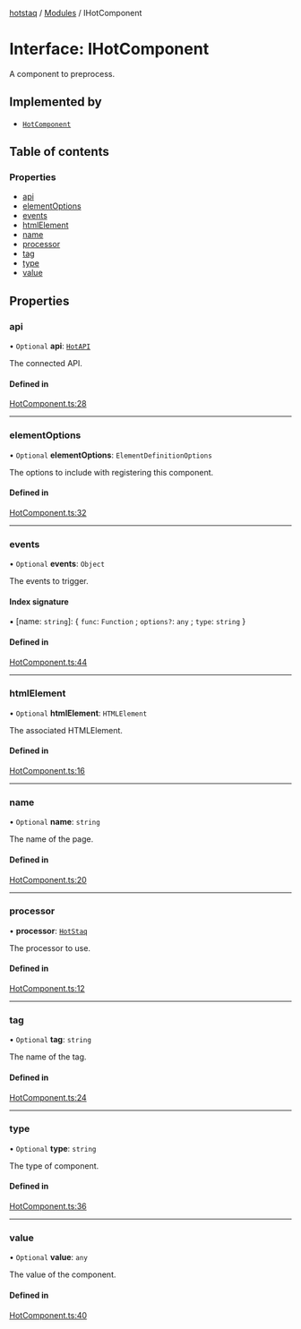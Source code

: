 [hotstaq](../README.md) / [Modules](../modules.md) / IHotComponent

# Interface: IHotComponent

A component to preprocess.

## Implemented by

- [`HotComponent`](../classes/HotComponent.md)

## Table of contents

### Properties

- [api](IHotComponent.md#api)
- [elementOptions](IHotComponent.md#elementoptions)
- [events](IHotComponent.md#events)
- [htmlElement](IHotComponent.md#htmlelement)
- [name](IHotComponent.md#name)
- [processor](IHotComponent.md#processor)
- [tag](IHotComponent.md#tag)
- [type](IHotComponent.md#type)
- [value](IHotComponent.md#value)

## Properties

### api

• `Optional` **api**: [`HotAPI`](../classes/HotAPI.md)

The connected API.

#### Defined in

[HotComponent.ts:28](https://github.com/OurFreeLight/HotStaq/blob/b031357/src/HotComponent.ts#L28)

___

### elementOptions

• `Optional` **elementOptions**: `ElementDefinitionOptions`

The options to include with registering this component.

#### Defined in

[HotComponent.ts:32](https://github.com/OurFreeLight/HotStaq/blob/b031357/src/HotComponent.ts#L32)

___

### events

• `Optional` **events**: `Object`

The events to trigger.

#### Index signature

▪ [name: `string`]: { `func`: `Function` ; `options?`: `any` ; `type`: `string`  }

#### Defined in

[HotComponent.ts:44](https://github.com/OurFreeLight/HotStaq/blob/b031357/src/HotComponent.ts#L44)

___

### htmlElement

• `Optional` **htmlElement**: `HTMLElement`

The associated HTMLElement.

#### Defined in

[HotComponent.ts:16](https://github.com/OurFreeLight/HotStaq/blob/b031357/src/HotComponent.ts#L16)

___

### name

• `Optional` **name**: `string`

The name of the page.

#### Defined in

[HotComponent.ts:20](https://github.com/OurFreeLight/HotStaq/blob/b031357/src/HotComponent.ts#L20)

___

### processor

• **processor**: [`HotStaq`](../classes/HotStaq.md)

The processor to use.

#### Defined in

[HotComponent.ts:12](https://github.com/OurFreeLight/HotStaq/blob/b031357/src/HotComponent.ts#L12)

___

### tag

• `Optional` **tag**: `string`

The name of the tag.

#### Defined in

[HotComponent.ts:24](https://github.com/OurFreeLight/HotStaq/blob/b031357/src/HotComponent.ts#L24)

___

### type

• `Optional` **type**: `string`

The type of component.

#### Defined in

[HotComponent.ts:36](https://github.com/OurFreeLight/HotStaq/blob/b031357/src/HotComponent.ts#L36)

___

### value

• `Optional` **value**: `any`

The value of the component.

#### Defined in

[HotComponent.ts:40](https://github.com/OurFreeLight/HotStaq/blob/b031357/src/HotComponent.ts#L40)
